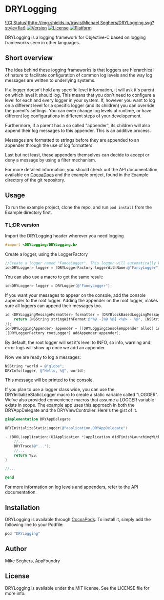 # DRYLogging

[![CI Status](http://img.shields.io/travis/Michael Seghers/DRYLogging.svg?style=flat)](https://travis-ci.org/appfoundry/DRYLogging)
[![Version](https://img.shields.io/cocoapods/v/DRYLogging.svg?style=flat)](http://cocoapods.org/pods/DRYLogging)
[![License](https://img.shields.io/cocoapods/l/DRYLogging.svg?style=flat)](http://cocoapods.org/pods/DRYLogging)
[![Platform](https://img.shields.io/cocoapods/p/DRYLogging.svg?style=flat)](http://cocoapods.org/pods/DRYLogging)

DRYLogging is a logging framework for Objective-C based on logging frameworks seen in other languages.

## Short overview

The idea behind these logging frameworks is that loggers are hierarchical of nature to facilitate configuration of common
log levels and the way log messages are written to underlying systems.

If a logger doesn't hold any specific level information, it will ask it's parent on which level it should log. This means
that you don't need to configure a level for each and every logger in your system. If, however you want to log on a 
different level for a specific logger (and its children) you can override the parent's settings. You can even change log 
levels at runtime, or have different log configurations in different steps of your developement. 

Furthermore, if a parent has a so called "appender", its children will also append their log messages to this appender.
This is an additive process. 

Messages are formatted to strings before they are appended to an appender through the use of log formatters. 
 
Last but not least, these appenders themselves can decide to accept or deny a message by using a filter mechanism.
 
For more detailed information, you should check out the API documentation, available on [CocoaDocs](http://cocoadocs.org/docsets/DRYLogging/)
and the example project, found in the Example directory of the git repository.

## Usage

To run the example project, clone the repo, and run `pod install` from the Example directory first.

### TL;DR version

Import the DRYLogging header wherever you need logging

```Objective-C
#import <DRYLogging/DRYLogging.h>
```

Create a logger, using the LoggerFactory

```Objective-C
//Create a logger named "FanceLogger". This logger will automatically have the root logger as its parent.
id<DRYLogger> logger = [DRYLoggerFactory loggerWithName:@"FancyLogger"];
```

You can also use a macro to get the same result:

```Objective-C
id<DRYLogger> logger = DRYLogger(@"FancyLogger");
```

If you want your messages to appear on the console, add the console appender to the root logger. Adding the appender on 
the root logger, makes sure all loggers can append their messages too.

```Objective-C
id <DRYLoggingMessageFormatter> formatter = [DRYBlockBasedLoggingMessageFormatter formatterWithFormatterBlock:^NSString *(DRYLoggingMessage *message) {
    return [NSString stringWithFormat:@"%@ -[%@ %@] <%@> - %@", [NSString stringFromDRYLoggingLevel:message.level], message.className, message.methodName, message.lineNumber, message.message];
}];
id<DRYLoggingAppender> appender = [[DRYLoggingConsoleAppender alloc] initWithFormatter:formatter];
[[DRYLoggerFactory rootLogger] addAppender:appender];
```

By default, the root logger will set it's level to INFO, so info, warning and error logs will show up once we add an appender.

Now we are ready to log a messages: 

```Objective-C
NSString *world = @"globe";
DRYInfo(logger, @"Hello, %@", world);
```

This message will be printed to the console.

If you plan to use a logger class wide, you can use the DRYInitializeStaticLogger macro to create a static variable called "LOGGER". 
We've also provided convenience macros that assume a LOGGER variable exists in scope. The example app uses this approach
in both the DRYAppDelegate and the DRYViewController. Here's the gist of it.

```Objective-C
@implementation DRYAppDelegate

DRYInitializeStaticLogger(@"application.DRYAppDelegate")

- (BOOL)application:(UIApplication *)application didFinishLaunchingWithOptions:(NSDictionary *)launchOptions {
    //...
    DRYTrace(@"...");
    //...
    return YES;
}

//...

@end
```

For more information on log levels and appenders, refer to the API documentation. 

## Installation

DRYLogging is available through [CocoaPods](http://cocoapods.org). To install
it, simply add the following line to your Podfile:

```ruby
pod "DRYLogging"
```

## Author

Mike Seghers, AppFoundry

## License

DRYLogging is available under the MIT license. See the LICENSE file for more info.
